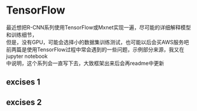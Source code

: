 # TensorFlow  
最近想把R-CNN系列使用TensorFlow或Mxnet实现一遍，尽可能的详细解释模型和训练细节，  
但是，没有GPU，可能会选择小的数据集训练测试，也可能以后会买AWS服务吧  
前两篇是使用TensorFlow过程中常会遇到的一些问题，示例部分来源，我又在jupyter notebook  
中说明，这个系列会一直写下去，大致框架出来后会再readme中更新  
## excises 1  
## excises 2